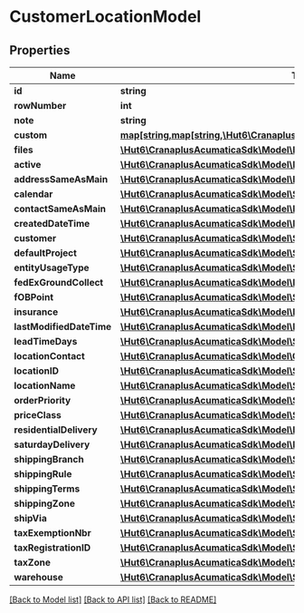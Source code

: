 # CustomerLocationModel

## Properties
Name | Type | Description | Notes
------------ | ------------- | ------------- | -------------
**id** | **string** |  | [optional] 
**rowNumber** | **int** |  | [optional] 
**note** | **string** |  | [optional] 
**custom** | [**map[string,map[string,\Hut6\CranaplusAcumaticaSdk\Model\CustomFieldModel]]**](map.md) |  | [optional] 
**files** | [**\Hut6\CranaplusAcumaticaSdk\Model\FileLinkModel[]**](FileLinkModel.md) |  | [optional] 
**active** | [**\Hut6\CranaplusAcumaticaSdk\Model\BooleanValueModel**](BooleanValueModel.md) |  | [optional] 
**addressSameAsMain** | [**\Hut6\CranaplusAcumaticaSdk\Model\BooleanValueModel**](BooleanValueModel.md) |  | [optional] 
**calendar** | [**\Hut6\CranaplusAcumaticaSdk\Model\StringValueModel**](StringValueModel.md) |  | [optional] 
**contactSameAsMain** | [**\Hut6\CranaplusAcumaticaSdk\Model\BooleanValueModel**](BooleanValueModel.md) |  | [optional] 
**createdDateTime** | [**\Hut6\CranaplusAcumaticaSdk\Model\DateTimeValueModel**](DateTimeValueModel.md) |  | [optional] 
**customer** | [**\Hut6\CranaplusAcumaticaSdk\Model\StringValueModel**](StringValueModel.md) |  | [optional] 
**defaultProject** | [**\Hut6\CranaplusAcumaticaSdk\Model\StringValueModel**](StringValueModel.md) |  | [optional] 
**entityUsageType** | [**\Hut6\CranaplusAcumaticaSdk\Model\StringValueModel**](StringValueModel.md) |  | [optional] 
**fedExGroundCollect** | [**\Hut6\CranaplusAcumaticaSdk\Model\BooleanValueModel**](BooleanValueModel.md) |  | [optional] 
**fOBPoint** | [**\Hut6\CranaplusAcumaticaSdk\Model\StringValueModel**](StringValueModel.md) |  | [optional] 
**insurance** | [**\Hut6\CranaplusAcumaticaSdk\Model\BooleanValueModel**](BooleanValueModel.md) |  | [optional] 
**lastModifiedDateTime** | [**\Hut6\CranaplusAcumaticaSdk\Model\DateTimeValueModel**](DateTimeValueModel.md) |  | [optional] 
**leadTimeDays** | [**\Hut6\CranaplusAcumaticaSdk\Model\ShortValueModel**](ShortValueModel.md) |  | [optional] 
**locationContact** | [**\Hut6\CranaplusAcumaticaSdk\Model\ContactModel**](ContactModel.md) |  | [optional] 
**locationID** | [**\Hut6\CranaplusAcumaticaSdk\Model\StringValueModel**](StringValueModel.md) |  | [optional] 
**locationName** | [**\Hut6\CranaplusAcumaticaSdk\Model\StringValueModel**](StringValueModel.md) |  | [optional] 
**orderPriority** | [**\Hut6\CranaplusAcumaticaSdk\Model\ShortValueModel**](ShortValueModel.md) |  | [optional] 
**priceClass** | [**\Hut6\CranaplusAcumaticaSdk\Model\StringValueModel**](StringValueModel.md) |  | [optional] 
**residentialDelivery** | [**\Hut6\CranaplusAcumaticaSdk\Model\BooleanValueModel**](BooleanValueModel.md) |  | [optional] 
**saturdayDelivery** | [**\Hut6\CranaplusAcumaticaSdk\Model\BooleanValueModel**](BooleanValueModel.md) |  | [optional] 
**shippingBranch** | [**\Hut6\CranaplusAcumaticaSdk\Model\StringValueModel**](StringValueModel.md) |  | [optional] 
**shippingRule** | [**\Hut6\CranaplusAcumaticaSdk\Model\StringValueModel**](StringValueModel.md) |  | [optional] 
**shippingTerms** | [**\Hut6\CranaplusAcumaticaSdk\Model\StringValueModel**](StringValueModel.md) |  | [optional] 
**shippingZone** | [**\Hut6\CranaplusAcumaticaSdk\Model\StringValueModel**](StringValueModel.md) |  | [optional] 
**shipVia** | [**\Hut6\CranaplusAcumaticaSdk\Model\StringValueModel**](StringValueModel.md) |  | [optional] 
**taxExemptionNbr** | [**\Hut6\CranaplusAcumaticaSdk\Model\StringValueModel**](StringValueModel.md) |  | [optional] 
**taxRegistrationID** | [**\Hut6\CranaplusAcumaticaSdk\Model\StringValueModel**](StringValueModel.md) |  | [optional] 
**taxZone** | [**\Hut6\CranaplusAcumaticaSdk\Model\StringValueModel**](StringValueModel.md) |  | [optional] 
**warehouse** | [**\Hut6\CranaplusAcumaticaSdk\Model\StringValueModel**](StringValueModel.md) |  | [optional] 

[[Back to Model list]](../README.md#documentation-for-models) [[Back to API list]](../README.md#documentation-for-api-endpoints) [[Back to README]](../README.md)


